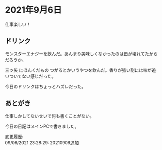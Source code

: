# 2021年9月6日

仕事楽しい！

## ドリンク

モンスターエナジーを飲んだ。あんまり美味しくなかったのは缶が壊れてたからだろうか。

三ツ矢 にほんくだもの つがるとかいうやつを飲んだ。香りが強い割には味が追いついてない感じだった。

今日のドリンクはちょっとハズレだった。

## あとがき

仕事しかしてないせいで何も書くことがない。

今日の日記はメインPCで書きました。

変更履歴:  
09/06/2021 23:28:29: 20210906追加  
